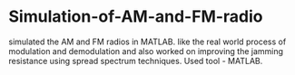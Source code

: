 # Simulation-of-AM-and-FM-radio

simulated the AM and FM radios in MATLAB. like the real world process of modulation and demodulation and also worked on improving the jamming resistance using spread spectrum techniques.
Used tool - MATLAB.
